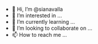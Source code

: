 - 👋 Hi, I’m @sianavalla
- 👀 I’m interested in ...
- 🌱 I’m currently learning ...
- 💞️ I’m looking to collaborate on ...
- 📫 How to reach me ...

<!---
sianavalla/sianavalla is a ✨ special ✨ repository because its `README.md` (this file) appears on your GitHub profile.
You can click the Preview link to take a look at your changes.
--->
